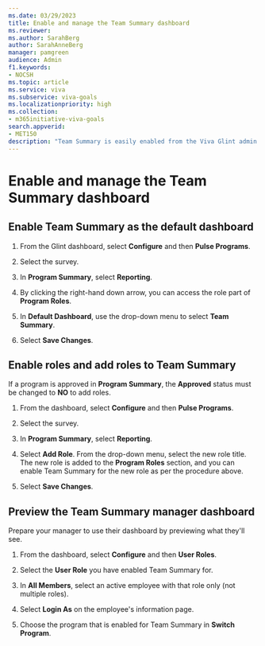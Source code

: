 ```yaml
---
ms.date: 03/29/2023
title: Enable and manage the Team Summary dashboard
ms.reviewer: 
ms.author: SarahBerg
author: SarahAnneBerg
manager: pamgreen
audience: Admin
f1.keywords:
- NOCSH
ms.topic: article
ms.service: viva
ms.subservice: viva-goals
ms.localizationpriority: high
ms.collection:  
- m365initiative-viva-goals  
search.appverid:
- MET150
description: "Team Summary is easily enabled from the Viva Glint admin dashboard, allowing program roles permissions to relevant reports".
---
```


# Enable and manage the Team Summary dashboard 

## Enable Team Summary as the default dashboard

1. From the Glint dashboard, select **Configure** and then **Pulse Programs**.  

1. Select the survey.  

1. In **Program Summary**, select **Reporting**. 

1. By clicking the right-hand down arrow, you can access the role part of **Program Roles**.

1. In **Default Dashboard**, use the drop-down menu to select **Team Summary**.  

1. Select **Save Changes**. 

## Enable roles and add roles to Team Summary 

If a program is approved in **Program Summary**, the **Approved** status must be changed to **NO** to add roles. 

1. From the dashboard, select **Configure** and then **Pulse Programs**.  

1. Select the survey.  

1. In **Program Summary**, select **Reporting**.  

1. Select **Add Role**. From the drop-down menu, select the new role title. The new role is added to the **Program Roles** section, and you can enable Team Summary for the new role as per the procedure above.  

1. Select **Save Changes**. 

## Preview the Team Summary manager dashboard  

Prepare your manager to use their dashboard by previewing what they'll see. 

1. From the dashboard, select **Configure** and then **User Roles**. 

1. Select the **User Role** you have enabled Team Summary for. 

1. In **All Members**, select an active employee with that role only (not multiple roles). 

1. Select **Login As** on the employee's information page. 

1. Choose the program that is enabled for Team Summary in **Switch Program**. 